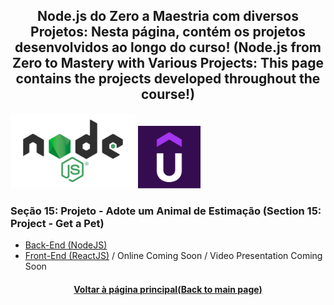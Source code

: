 <h2 align="center">Node.js do Zero a Maestria com diversos Projetos:  Nesta página, contém os projetos desenvolvidos ao longo do curso! (Node.js from Zero to Mastery with Various Projects: This page contains the projects developed throughout the course!)</h2>

<img src="./Logo-Node.jpg" width="200" /> <img src="./Udemy-Logo.png" height="100"/>

### Seção 15: Projeto - Adote um Animal de Estimação (Section 15: Project - Get a Pet)

* [Back-End (NodeJS)]()
* [Front-End (ReactJS)]() / Online Coming Soon / Video Presentation Coming Soon

<h4 align="center"><a href="https://github.com/luciano-da-cruz-jr">Voltar à página principal(Back to main page)</a></h4>







